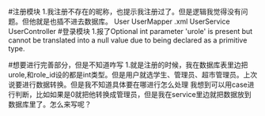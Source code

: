 #注册模块
1.我注册不存在的昵称，也提示我注册过了。但是逻辑我觉得没有问题。但他就是也插不进去数据库。
User UserMapper .xml UserService UserController
#登录模块
1.报了Optional int parameter 'urole' is present but cannot be translated into a null value due to being declared as a primitive type.

#想要进行完善部分，但是不知道咋写
1.就是注册的时候，我在数据库表里边把urole,和role_id设的都是int类型。但是用户就选学生、管理员、超市管理员。上次说要进行数据转换。但是我不知道具体要在哪进行怎么处理
我想到可以用case进行判断，比如如果是0就把他转换成管理员，但是我在service里边就把数据放到数据库里了。怎么来写呢？
